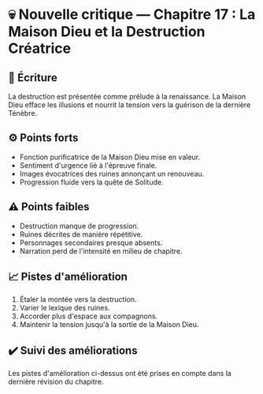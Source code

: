 # 💀 Nouvelle critique — Chapitre 17 : La Maison Dieu et la Destruction Créatrice

## 🧠 Écriture
La destruction est présentée comme prélude à la renaissance. La Maison Dieu efface les illusions et nourrit la tension vers la guérison de la dernière Ténèbre.

## ⚙️ Points forts
- Fonction purificatrice de la Maison Dieu mise en valeur.
- Sentiment d'urgence lié à l'épreuve finale.
- Images évocatrices des ruines annonçant un renouveau.
- Progression fluide vers la quête de Solitude.

## ⚠️ Points faibles
- Destruction manque de progression.
- Ruines décrites de manière répétitive.
- Personnages secondaires presque absents.
- Narration perd de l'intensité en milieu de chapitre.

## 📈 Pistes d'amélioration
1. Étaler la montée vers la destruction.
2. Varier le lexique des ruines.
3. Accorder plus d'espace aux compagnons.
4. Maintenir la tension jusqu'à la sortie de la Maison Dieu.

## ✔️ Suivi des améliorations
Les pistes d'amélioration ci-dessus ont été prises en compte dans la dernière révision du chapitre.

